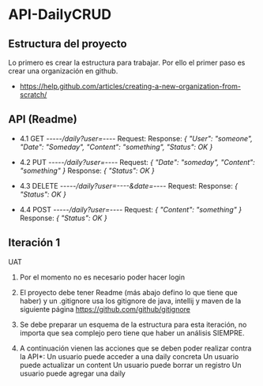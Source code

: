# API-DailyCRUD
## Estructura del proyecto

Lo primero es crear la estructura para trabajar. Por ello el primer paso es crear una organización en github.
+ https://help.github.com/articles/creating-a-new-organization-from-scratch/

## API (Readme)

+ 4.1 GET     _-----/daily?user=----_ 
Request:
Response: _{ "User": "someone", "Date": "Someday", "Content": "something", "Status": OK }_

+ 4.2 PUT      _-----/daily?user=----_
Request: _{ "Date": "someday", "Content": "something" }_
Response: _{ "Status": OK }_

+ 4.3 DELETE _-----/daily?user=----&date=----_ 
Request:
Response: _{ "Status": OK }_

+ 4.4 POST     _-----/daily?user=----_ 
Request: _{ "Content": "something" }_
Response: _{ "Status": OK }_

## Iteración 1

UAT
1.  Por el momento no es necesario poder hacer login

2. El proyecto debe tener Readme (más abajo defino lo que tiene que haber) y un .gitignore usa los gitignore de java,    intellij y maven de la siguiente página https://github.com/github/gitignore

3. Se debe preparar un esquema de la estructura para esta iteración, no importa que sea complejo pero tiene que haber un análisis SIEMPRE.

4. A continuación vienen las acciones que se deben poder realizar contra la API*:
        Un usuario puede acceder a una daily concreta
        Un usuario puede actualizar un content
        Un usuario puede borrar un registro
        Un usuario puede agregar una daily
